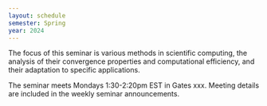 ```yaml
---
layout: schedule
semester: Spring
year: 2024
---
```


The focus of this seminar is various methods in scientific computing,
the analysis of their convergence properties and computational efficiency,
and their adaptation to specific applications.

The seminar meets Mondays 1:30-2:20pm EST in Gates xxx. Meeting details are included in the weekly seminar announcements.
